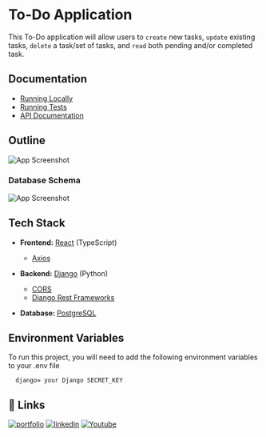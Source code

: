 # To-Do Application

This To-Do application will allow users to `create` new tasks, `update` existing tasks, `delete` a task/set of tasks, and `read` both pending and/or completed task.

## Documentation

- [Running Locally](https://github.com/fravila08/To-Do-Applicaiton/blob/TODO-004/documentation/running_locally.md)
- [Running Tests](https://github.com/fravila08/To-Do-Applicaiton/tree/TODO-004/documentation/tests)
- [API Documentation](https://github.com/fravila08/To-Do-Applicaiton/blob/TODO-004/documentation/api_doc.md)

## Outline

![App Screenshot](https://user-images.githubusercontent.com/105952966/214779385-37b8a0d3-86ba-49a0-8933-6617b30a6439.jpeg)

### Database Schema

![App Screenshot](https://user-images.githubusercontent.com/105952966/214867537-8435198e-5c19-48e5-a904-b34e2730d6e7.png)

## Tech Stack

- **Frontend:** [React](https://react-typescript-cheatsheet.netlify.app/docs/basic/setup) (TypeScript)

  - [Axios](https://axios-http.com/docs/intro)

- **Backend:** [Django](https://docs.djangoproject.com/en/4.1/) (Python)

  - [CORS](https://www.stackhawk.com/blog/django-cors-guide/)
  - [Django Rest Frameworks](https://www.django-rest-framework.org)

- **Database:** [PostgreSQL](https://www.postgresql.org/docs/)

## Environment Variables

To run this project, you will need to add the following environment variables to your .env file

```
  django= your Django SECRET_KEY
```

## 🔗 Links

[![portfolio](https://img.shields.io/badge/my_portfolio-000?style=for-the-badge&logo=ko-fi&logoColor=white)](https://favilas-portfolio.com/)
[![linkedin](https://img.shields.io/badge/linkedin-0A66C2?style=for-the-badge&logo=linkedin&logoColor=white)](https://www.linkedin.com/in/francisco-r-avila)
[![Youtube](https://img.shields.io/badge/youtube-C4302B?style=for-the-badge&logo=youtube&logoColor=white)](https://youtube.com/@code_7887)
